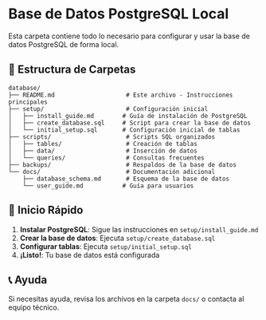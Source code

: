 # Base de Datos PostgreSQL Local

Esta carpeta contiene todo lo necesario para configurar y usar la base de datos PostgreSQL de forma local.

## 📁 Estructura de Carpetas

```
database/
├── README.md                    # Este archivo - Instrucciones principales
├── setup/                       # Configuración inicial
│   ├── install_guide.md        # Guía de instalación de PostgreSQL
│   ├── create_database.sql     # Script para crear la base de datos
│   └── initial_setup.sql       # Configuración inicial de tablas
├── scripts/                     # Scripts SQL organizados
│   ├── tables/                  # Creación de tablas
│   ├── data/                    # Inserción de datos
│   └── queries/                 # Consultas frecuentes
├── backups/                     # Respaldos de la base de datos
└── docs/                        # Documentación adicional
    ├── database_schema.md       # Esquema de la base de datos
    └── user_guide.md           # Guía para usuarios
```

## 🚀 Inicio Rápido

1. **Instalar PostgreSQL**: Sigue las instrucciones en `setup/install_guide.md`
2. **Crear la base de datos**: Ejecuta `setup/create_database.sql`
3. **Configurar tablas**: Ejecuta `setup/initial_setup.sql`
4. **¡Listo!**: Tu base de datos está configurada

## 📞 Ayuda

Si necesitas ayuda, revisa los archivos en la carpeta `docs/` o contacta al equipo técnico.
